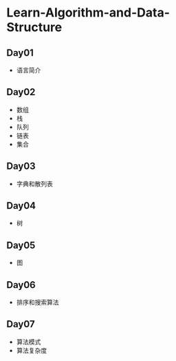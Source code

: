 # Learn-Algorithm-and-Data-Structure

## Day01
- 语言简介

## Day02
- 数组
- 栈
- 队列
- 链表
- 集合

## Day03
- 字典和散列表

## Day04
- 树

## Day05
- 图

## Day06
- 排序和搜索算法

## Day07
- 算法模式
- 算法复杂度

